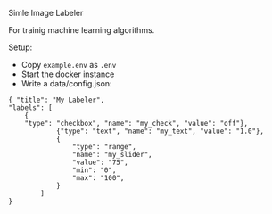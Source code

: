 Simle Image Labeler

For trainig machine learning algorithms.

Setup:

- Copy `example.env` as `.env`
- Start the docker instance
- Write a data/config.json:

```
{ "title": "My Labeler",
"labels": [
    {
    "type": "checkbox", "name": "my_check", "value": "off"},
            {"type": "text", "name": "my_text", "value": "1.0"},
            {
                "type": "range",
                "name": "my_slider",
                "value": "75",
                "min": "0",
                "max": "100",
            }
        ]
}

```
